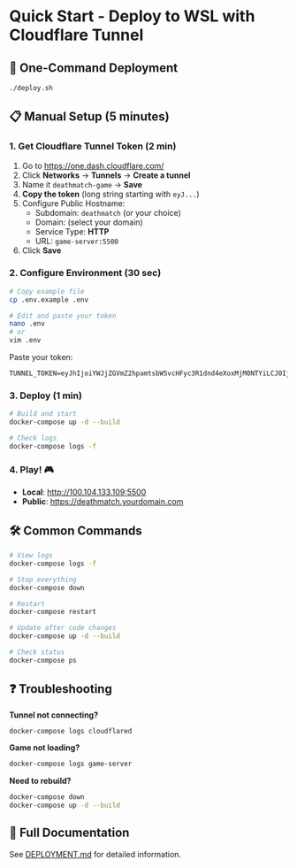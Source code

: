 # Quick Start - Deploy to WSL with Cloudflare Tunnel

## 🚀 One-Command Deployment

```bash
./deploy.sh
```

## 📋 Manual Setup (5 minutes)

### 1. Get Cloudflare Tunnel Token (2 min)

1. Go to https://one.dash.cloudflare.com/
2. Click **Networks** → **Tunnels** → **Create a tunnel**
3. Name it `deathmatch-game` → **Save**
4. **Copy the token** (long string starting with `eyJ...`)
5. Configure Public Hostname:
   - Subdomain: `deathmatch` (or your choice)
   - Domain: (select your domain)
   - Service Type: **HTTP**
   - URL: `game-server:5500`
6. Click **Save**

### 2. Configure Environment (30 sec)

```bash
# Copy example file
cp .env.example .env

# Edit and paste your token
nano .env
# or
vim .env
```

Paste your token:
```env
TUNNEL_TOKEN=eyJhIjoiYWJjZGVmZ2hpamtsbW5vcHFyc3R1dnd4eXoxMjM0NTYiLCJ0IjoiZGVmZzEyMzQtYWJjZC01Njc4LTkwYWItY2RlZjEyMzQ1Njc4IiwicyI6IllXSmpaR1ZtWjJocGFtdHNiVzV2Y0hGeWMzUjFkbmQ0ZVhveCJ9
```

### 3. Deploy (1 min)

```bash
# Build and start
docker-compose up -d --build

# Check logs
docker-compose logs -f
```

### 4. Play! 🎮

- **Local**: http://100.104.133.109:5500
- **Public**: https://deathmatch.yourdomain.com

## 🛠️ Common Commands

```bash
# View logs
docker-compose logs -f

# Stop everything
docker-compose down

# Restart
docker-compose restart

# Update after code changes
docker-compose up -d --build

# Check status
docker-compose ps
```

## ❓ Troubleshooting

**Tunnel not connecting?**
```bash
docker-compose logs cloudflared
```

**Game not loading?**
```bash
docker-compose logs game-server
```

**Need to rebuild?**
```bash
docker-compose down
docker-compose up -d --build
```

## 📖 Full Documentation

See [DEPLOYMENT.md](DEPLOYMENT.md) for detailed information.
